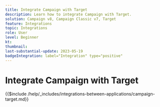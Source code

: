 ```yaml
---
title: Integrate Campaign with Target
description: Learn how to integrate Campaign with Target.
solution: Campaign v8, Campaign Classic v7, Target
feature: Integrations
topic: Integrations
role: User
level: Beginner
kt:
thumbnail:
last-substantial-update: 2023-05-19
badgeIntegration: label="Integration" type="positive"
---
```


# Integrate Campaign with Target

{{$include /help/_includes/integrations-between-applications/campaign-target.md}}
